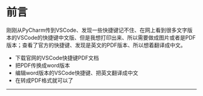 # 前言

刚刚从PyCharm传到VSCode、发现一些快捷键记不住、在网上看到很多文字版本的VSCode的快捷键中文版、但是我想打印出来、所以需要做成图片或者是PDF版本；查看了官方的快捷键、发现是英文的PDF版本、所以想着翻译成中文。

- 下载官网的VSCode快捷键PDF文档
- 把PDF传换成word版本
- 编辑word版本的VSCode快捷键、把英文翻译成中文
- 在转成PDF格式就可以了
----
